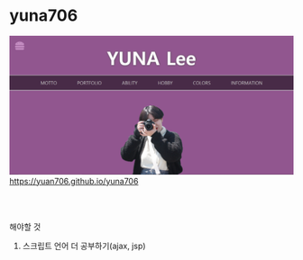 # yuna706


<img src="img/header.png">
<a href="https://yuan706.github.io/yuna706">https://yuan706.github.io/yuna706</a>
 
<br><br>

해야할 것
<ol>
  <li>스크립트 언어 더 공부하기(ajax, jsp)</li>
</ol>
